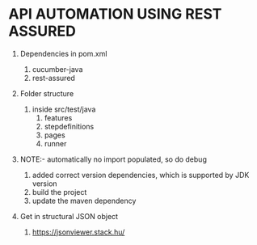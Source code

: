 # API AUTOMATION USING REST ASSURED
1. Dependencies in pom.xml
   1. cucumber-java
   2. rest-assured
   
2. Folder structure
   1. inside src/test/java
      1. features
      2. stepdefinitions
      3. pages
      4. runner
3. NOTE:- automatically no import populated, so do debug
     1) added correct version dependencies, which is supported by JDK version
     2) build the project
     3) update the maven dependency
4. Get in structural JSON object
   1) https://jsonviewer.stack.hu/

    